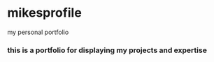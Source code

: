 # mikesprofile
my personal portfolio

### this is a portfolio for displaying my projects and expertise
